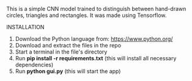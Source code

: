 This is a simple CNN model trained to distinguish between hand-drawn circles, triangles and rectangles. It was made using Tensorflow.

INSTALLATION
1. Download the Python language from: https://www.python.org/
2. Download and extract the files in the repo
3. Start a terminal in the file's directory
4. Run **pip install -r requirements.txt** (this will install all necessary dependencies)
6. Run **python gui.py** (this will start the app)
